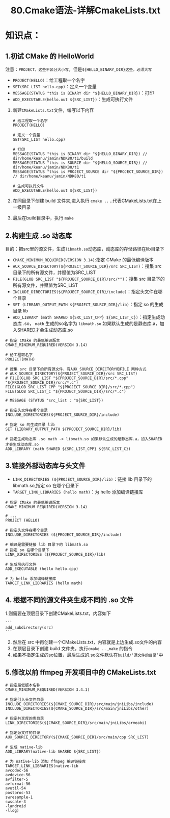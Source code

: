 # <center>80.Cmake语法-详解CmakeLists.txt<center>

# 知识点：

## 1.初试 CMake 的 HelloWorld 

注意：`PROJECT、这些不区分大小写`，但是`${HELLO_BINARY_DIR}这些，必须大写`

- `PROJECT(HELLO)`：给工程取一个名字
- `SET(SRC_LIST hello.cpp)`：定义一个变量
- `MESSAGE(STATUS "this is BINARY dir "${HELLO_BINARY_DIR})`：打印
- `ADD_EXECUTABLE(hello.out ${SRC_LIST})`：生成可执行文件

1. 新建`CMakeLists.txt`文件，编写以下内容

    ```
    # 给工程取一个名字
    PROJECT(HELLO)
    
    # 定义一个变量
    SET(SRC_LIST hello.cpp)
    
    # 打印
    MESSAGE(STATUS "this is BINARY dir "${HELLO_BINARY_DIR}) // dir/home/keanu/jamin/NDK80/t1/build
    MESSAGE(STATUS "this is SOURCE dir "${HELLO_SOURCE_DIR}) // dir/home/keanu/jamin/NDK80/t1
    MESSAGE(STATUS "this is PROJECT_SOURCE dir "${PROJECT_SOURCE_DIR}) // dir/home/keanu/jamin/NDK80/t1
    
    # 生成可执行文件
    ADD_EXECUTABLE(hello.out ${SRC_LIST})
    ```

2. 在同目录下创建 build 文件夹,进入执行 `cmake ..` ..代表CMakeLists.txt在上一级目录
3. 最后在build目录中，执行 `make`

## 2.构建生成 .so 动态库

目的：把src里的源文件，生成`libmath.so`动态库，动态库的存储路径在lib目录下

- `CMAKE_MINIMUM_REQUIRED(VERSION 3.14)`:指定 CMake 的最低编译版本
- `AUX_SOURCE_DIRECTORY(${PROJECT_SOURCE_DIR}/src SRC_LIST)`：搜集 src 目录下的所有源文件，并赋值为SRC_LIST
- `FILE(GLOB SRC_LIST "${PROJECT_SOURCE_DIR}/src/*")`：搜集 src 目录下的所有源文件，并赋值为SRC_LIST
- `INCLUDE_DIRECTORIES(${PROJECT_SOURCE_DIR}/include)`：指定头文件在哪个目录
- `SET (LIBRARY_OUTPUT_PATH ${PROJECT_SOURCE_DIR}/lib)`：指定 so 的生成目录 lib
- `ADD_LIBRARY (math SHARED ${SRC_LIST_CPP} ${SRC_LIST_C})`：指定生成动态库 .so， `math` 生成的so名字为 `libmath.so` 如果默认生成的是静态库.a，加入SHARED才会生成动态库.so

```
# 指定 CMake 的最低编译版本
CMAKE_MINIMUM_REQUIRED(VERSION 3.14)

# 给工程取名字
PROJECT(MATH)

# 搜集 src 目录下的所有源文件，有AUX_SOURCE_DIRECTORY和FILE 两种方式
# AUX_SOURCE_DIRECTORY(${PROJECT_SOURCE_DIR}/src SRC_LIST)
# FILE(GLOB SRC_LIST "${PROJECT_SOURCE_DIR}/src/*.cpp" "${PROJECT_SOURCE_DIR}/src/*.c")
FILE(GLOB SRC_LIST_CPP "${PROJECT_SOURCE_DIR}/src/*.cpp")
FILE(GLOB SRC_LIST_C "${PROJECT_SOURCE_DIR}/src/*.c")

# MESSAGE (STATUS "src_list : "${SRC_LIST})

# 指定头文件在哪个目录
INCLUDE_DIRECTORIES(${PROJECT_SOURCE_DIR}/include)

# 指定 so 的生成目录 lib
SET (LIBRARY_OUTPUT_PATH ${PROJECT_SOURCE_DIR}/lib)

# 指定生成动态库 .so math -> libmath.so 如果默认生成的是静态库.a，加入SHARED才会生成动态库.so
ADD_LIBRARY (math SHARED ${SRC_LIST_CPP} ${SRC_LIST_C})

```

## 3.链接外部动态库与头文件

- `LINK_DIRECTORIES (${PROJECT_SOURCE_DIR}/lib)`：链接 lib 目录下的 libmath.so,指定 so 在哪个目录下
- `TARGET_LINK_LIBRARIES (hello math)`：为 hello 添加编译链接库

```
# 指定 CMake 的最低编译版本
CMAKE_MINIMUM_REQUIRED(VERSION 3.14)

# ...
PROJECT (HELLO)

# 指定头文件在哪个目录
INCLUDE_DIRECTORIES (${PROJECT_SOURCE_DIR}/include)

# 编译是需要链接 lib 目录下的 libmath.so
# 指定 so 在哪个目录下
LINK_DIRECTORIES (${PROJECT_SOURCE_DIR}/lib)

# 生成可执行文件
ADD_EXECUTABLE (hello hello.cpp)

# 为 hello 添加编译链接库
TARGET_LINK_LIBRARIES (hello math)
```

## 4. 根据不同的源文件夹生成不同的 .so 文件

1.则需要在顶层目录下创建CMakeLists.txt，内容如下

    ```
    add_subdirectory(src)
    ```

2. 然后在 src 中再创建一个CMakeLists.txt，内容就是上边生成.so文件的内容  
3. 在顶层目录下创建 build 文件夹，执行`cmake ..` ,`make` 的指令  
4. 如果不指定生成的so位置，最后生成的.so文件默认在`build/‘源文件的目录’`中   


## 5.修改以前 ffmpeg 开发项目中的 CMakeLists.txt

```
# 指定最低版本名称
CMAKE_MINIMUM_REQUIRED(VERSION 3.4.1)

# 指定引入头文件目录
INCLUDE_DIRECTORIES(${CMAKE_SOURCE_DIR}/src/main/jniLibs/include)
INCLUDE_DIRECTORIES(${CMAKE_SOURCE_DIR}/src/main/jniLibs/other)

# 指定共享库的库目录
LINK_DIRECTORIES(${CMAKE_SOURCE_DIR}/src/main/jniLibs/armeabi)

# 指定源文件的目录
AUX_SOURCE_DIRECTORY(${CMAKE_SOURCE_DIR}/src/main/cpp SRC_LIST)

# 生成 native-lib
ADD_LIBRARY(native-lib SHARED ${SRC_LIST})

# 为 native-lib 添加 ffmpeg 编译链接库
TARGET_LINK_LIBRARIES(native-lib  
avcodec-56 
avdevice-56 
avfilter-5 
avformat-56 
avutil-54 
postproc-53 
swresample-1 
swscale-3 
-landroid 
-llog)
```


